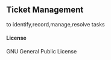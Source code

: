 ## Ticket Management

to identify,record,manage,resolve tasks

#### License

GNU General Public License
